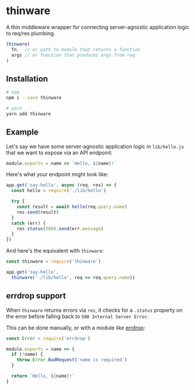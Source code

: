 # thinware

A thin middleware wrapper for connecting server-agnostic application logic to req/res plumbing.

```js
thinware(
  fn,  // or path to module that returns a function
  args // or function that produces args from req
)
```

## Installation
```bash
# npm
npm i --save thinware

# yarn
yarn add thinware
```


## Example

Let's say we have some server-agnostic application logic in `lib/hello.js` that we want to expose via an API endpoint:

```js
module.exports = name => `Hello, ${name}!`
```

Here's what your endpoint might look like:

```js
app.get('say-hello', async (req, res) => {
  const hello = require('./lib/hello')

  try {
    const result = await hello(req.query.name)
    res.send(result)
  }
  catch (err) {
    res.status(500).send(err.message)
  }
})
```

And here's the equivalent with `thinware`:

```js
const thinware = require('thinware')

app.get('say-hello',
  thinware('./lib/hello', req => req.query.name))
```


## errdrop support

When `thinware` returns errors via `res`, it checks for a `.status` property on the error before falling back to `500 Internal Server Error`.

This can be done manually, or with a module like [errdrop](https://github.com/aiwebb/errdrop):

```js
const Error = require('errdrop')

module.exports = name => {
  if (!name) {
    throw Error.BadRequest('name is required')
  }

  return `Hello, ${name}!`
}
```